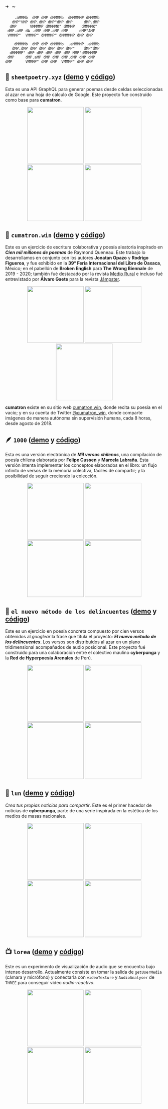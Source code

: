 ## `➜ ~`

```
    .aMMMb  dMP dMP dMMMMb  dMMMMMP dMMMMb
   dMP"VMP dMP.dMP dMP"dMP dMP     dMP.dMP
  dMP      VMMMMP dMMMMK" dMMMP   dMMMMK"
 dMP.aMP dA .dMP dMP.aMF dMP     dMP"AMF
 VMMMP"  VMMMP" dMMMMP" dMMMMMP dMP dMP

    dMMMMb  dMP dMP dMMMMb  .aMMMMP .aMMMb
   dMP.dMP dMP dMP dMP dMP dMP"    dMP"dMP
  dMMMMP" dMP dMP dMP dMP dMP MMP"dMMMMMP
 dMP     dMP.aMP dMP dMP dMP.dMP dMP dMP
dMP      VMMMP" dMP dMP  VMMMP" dMP dMP
```

## 🎊 `sheetpoetry.xyz` ([demo](https://sheetpoetry.xyz) y [código](https://github.com/piducancore/sheetpoetry.xyz))

Esta es una API GraphQL para generar poemas desde celdas seleccionadas al azar en una hoja de cálculo de Google. Este proyecto fue construído como base para **cumatron**.

<p align="center">
    <img style="height: 180px;" src="https://user-images.githubusercontent.com/11337928/185327086-d358f421-5907-4919-a9ed-a6f8b7391262.png" />
    <img style="height: 180px;" src="https://user-images.githubusercontent.com/11337928/185329144-8a0b5261-9556-46cf-8df3-f753fa003402.png" />
    <img style="height: 180px;" src="https://user-images.githubusercontent.com/11337928/185329414-4bffb2a7-a7fe-403d-b062-728954706e61.png" />
    <img style="height: 180px;" src="https://user-images.githubusercontent.com/11337928/185329592-9a60bb72-4fe6-4946-b624-1f075a99527b.png" />
</p>

## 🤖 `cumatron.win` ([demo](https://cumatron.win) y [código](https://github.com/cyberpunga/cumatron))

Este es un ejercicio de escritura colaborativa y poesía aleatoria inspirado en **_Cien mil millones de poemas_** de Raymond Queneau. Este trabajo lo desarrollamos en conjunto con los autores **Jonatan Opazo** y **Rodrigo Figueroa**, y fue exhibido en la **39° Feria Internacional del Libro de Oaxaca**, México; en el pabellón de **Broken English** para **The Wrong Biennale** de 2019 - 2020; también fué destacado por la revista [Medio Rural](https://mediorural.cl/maquinas-solas-en-el-fin-de-la-poesia/) e incluso fué entrevistado por **Álvaro Gaete** para la revista [Jámpster](https://jampster.cl/que-aburrido-ser-original-una-conversacion-con-cumatron-bot-y-poeta/).

<p align="center">
    <img style="height: 180px;" src="https://user-images.githubusercontent.com/11337928/185330731-e22b025c-6e20-4253-a02e-3b4e1c49aa01.png" />
    <img style="height: 180px;" src="https://user-images.githubusercontent.com/11337928/185330756-38677cf5-5bbe-4e6e-8569-9f885706dae9.png" />
    <img style="height: 180px;" src="https://user-images.githubusercontent.com/11337928/185330707-59fb2682-c50d-4c3f-a9b2-d1405802c95a.png" />
</p>

**cumatron** existe en su sitio web [cumatron.win](https://cumatron.win), donde recita su poesía en el vacío; y en su cuenta de Twitter [@cumatron_win](https://twitter.com/cumatron_win), donde comparte imágenes de manera autónoma sin supervisión humana, cada 8 horas, desde agosto de 2018.

## 🪶 `1000` ([demo](https://cyberpun.ga/1000) y [código](https://github.com/cyberpunga/1000))

Esta es una versión electrónica de **_Mil versos chilenos_**, una compilación de poesía chilena elaborada por **Felipe Cussen** y **Marcela Labraña**. Esta versión intenta implementar los conceptos elaborados en el libro: un flujo infinito de versos de la memoria colectiva, fáciles de compartir; y la posibilidad de seguir creciendo la colección.

<p align="center">
    <img style="height: 180px;" src="https://user-images.githubusercontent.com/11337928/185333415-5f5db0e9-6d5e-4596-8217-5c7b6676e4e3.png" />
    <img style="height: 180px;" src="https://user-images.githubusercontent.com/11337928/185333420-76a2b147-545d-438e-b203-32e3f96e6a7c.png" />
    <img style="height: 180px;" src="https://user-images.githubusercontent.com/11337928/185333421-d44e7dbc-a423-4d9a-a54d-341b5103d137.png" />
    <img style="height: 180px;" src="https://user-images.githubusercontent.com/11337928/185333426-67d10539-be8e-4870-b6fc-7dc20689908b.png" />
</p>

## 🔫 `el nuevo método de los delincuentes` ([demo](https://cyberpun.ga/el-nuevo-metodo-de-los-delincuentes) y [código](https://github.com/cyberpunga/el-nuevo-metodo-de-los-delincuentes))

Este es un ejercicio en poesía concreta compuesto por cien versos obtenidos al _googlear_ la frase que titula el proyecto: _**El nuevo método de los delincuentes**_. Los versos son distribuídos al azar en un plano tridimensional acompañados de audio posicional. Este proyecto fué construído para una colaboración entre el colectivo maulino **cyberpunga** y la **Red de Hyperpoesía Arenales** de Perú.

<p align="center">
    <img style="height: 180px;" src="https://user-images.githubusercontent.com/11337928/185333755-5fa50df9-7b79-4c12-b0e7-4258f32ebd57.png" />
    <img style="height: 180px;" src="https://user-images.githubusercontent.com/11337928/185333763-89ee8cb2-af8f-4ce9-881f-1fe05156ea46.png" />
    <img style="height: 180px;" src="https://user-images.githubusercontent.com/11337928/185333766-0a600582-b7a4-42d2-bba6-c54eb8a2c1fa.png" />
    <img style="height: 180px;" src="https://user-images.githubusercontent.com/11337928/185333770-4bcdf325-0c2d-470d-a332-c8f82a5c728c.png" />
</p>

## 📰 `lun` ([demo](https://cyberpun.ga/lun) y [código](https://github.com/cyberpunga/lun))

_Crea tus propias noticias para compartir_. Este es el primer hacedor de noticias de **cyberpunga**, parte de una serie inspirada en la estética de los medios de masas nacionales.

<p align="center">
    <img style="height: 180px;" src="https://user-images.githubusercontent.com/11337928/185334100-215adb76-18f3-4fd3-b27e-cc9f436153b9.png" />
    <img style="height: 180px;" src="https://user-images.githubusercontent.com/11337928/185334114-d5f66cfe-1ab6-4458-8da3-90be3a7b32ac.png" />
    <img style="height: 180px;" src="https://user-images.githubusercontent.com/11337928/185334124-097abc27-f015-488f-a692-e9b0ff4ca7d0.png" />
    <img style="height: 180px;" src="https://user-images.githubusercontent.com/11337928/185334132-6a146d08-c648-4550-bd06-24344e692664.png" />
</p>

## 📺 `lorea` ([demo](https://cyberpun.ga/lorea) y [código](https://github.com/cyberpunga/lorea))

Este es un experimento de visualización de audio que se encuentra bajo intenso desarrollo. Actualmente consiste en tomar la salida de `getUserMedia` (cámara y micrófono) y conectarla con `videoTexture` y `AudioAnalyser` de `THREE` para conseguir vídeo _audio-reactivo_.

<p align="center">
    <img style="height: 180px;" src="https://user-images.githubusercontent.com/11337928/185334826-17c7b223-42ba-45a3-ba91-b50c0f8576e9.png" />
    <img style="height: 180px;" src="https://user-images.githubusercontent.com/11337928/185334830-61cd41c4-991f-4a4f-9c0c-a89c7776eb4a.png" />
    <img style="height: 180px;" src="https://user-images.githubusercontent.com/11337928/185334834-e521befa-1e32-449d-8f4c-75735162494a.png" />
    <img style="height: 180px;" src="https://user-images.githubusercontent.com/11337928/185334851-1e61f844-305a-499d-a10b-bdb5db32fde0.png" />
</p>
